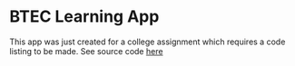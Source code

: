 BTEC Learning App
=================
This app was just created for a college assignment which requires a code listing to be made.
See source code [here](./app/src/main/java/com/johnshrubb/stanwayeducation)